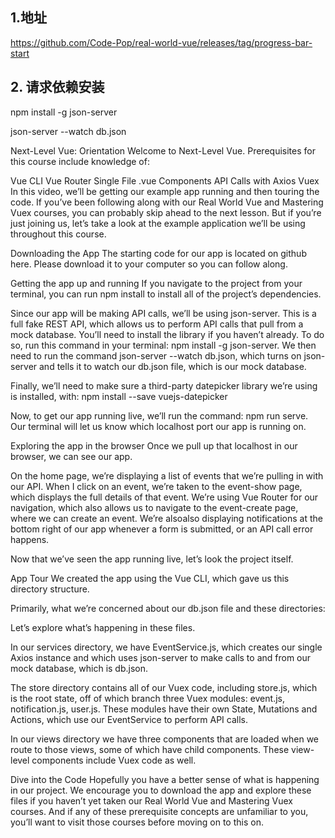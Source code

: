 ## 1.地址
https://github.com/Code-Pop/real-world-vue/releases/tag/progress-bar-start

## 2. 请求依赖安装
npm install -g json-server

json-server --watch db.json


Next-Level Vue: Orientation
Welcome to Next-Level Vue. Prerequisites for this course include knowledge of:

Vue CLI
Vue Router
Single File .vue Components
API Calls with Axios
Vuex
In this video, we’ll be getting our example app running and then touring the code. If you’ve been following along with our Real World Vue and Mastering Vuex courses, you can probably skip ahead to the next lesson. But if you’re just joining us, let’s take a look at the example application we’ll be using throughout this course.

Downloading the App
The starting code for our app is located on github here. Please download it to your computer so you can follow along.

Getting the app up and running
If you navigate to the project from your terminal, you can run npm install to install all of the project’s dependencies.

Since our app will be making API calls, we’ll be using json-server. This is a full fake REST API, which allows us to perform API calls that pull from a mock database. You’ll need to install the library if you haven’t already. To do so, run this command in your terminal: npm install -g json-server. We then need to run the command json-server --watch db.json, which turns on json-server and tells it to watch our db.json file, which is our mock database.

Finally, we’ll need to make sure a third-party datepicker library we’re using is installed, with: npm install --save vuejs-datepicker

Now, to get our app running live, we’ll run the command: npm run serve. Our terminal will let us know which localhost port our app is running on.

Exploring the app in the browser
Once we pull up that localhost in our browser, we can see our app.

On the home page, we’re displaying a list of events that we’re pulling in with our API. When I click on an event, we’re taken to the event-show page, which displays the full details of that event. We’re using Vue Router for our navigation, which also allows us to navigate to the event-create page, where we can create an event. We’re alsoalso displaying notifications at the bottom right of our app whenever a form is submitted, or an API call error happens.

Now that we’ve seen the app running live, let’s look the project itself.

App Tour
We created the app using the Vue CLI, which gave us this directory structure.



Primarily, what we’re concerned about our db.json file and these directories:



Let’s explore what’s happening in these files.

In our services directory, we have EventService.js, which creates our single Axios instance and which uses json-server to make calls to and from our mock database, which is db.json.



The store directory contains all of our Vuex code, including store.js, which is the root state, off of which branch three Vuex modules: event.js, notification.js, user.js. These modules have their own State, Mutations and Actions, which use our EventService to perform API calls.



In our views directory we have three components that are loaded when we route to those views, some of which have child components. These view-level components include Vuex code as well.



Dive into the Code
Hopefully you have a better sense of what is happening in our project. We encourage you to download the app and explore these files if you haven’t yet taken our Real World Vue and Mastering Vuex courses. And if any of these prerequisite concepts are unfamiliar to you, you’ll want to visit those courses before moving on to this on.